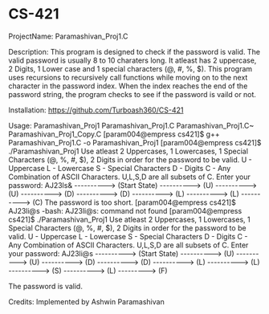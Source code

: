 # CS-421 

ProjectName: Paramashivan_Proj1.C

Description: This program is designed to check if the password is valid. The valid password is usually 8 to 10 charaters long. It atleast has 2 uppercase, 2 Digits, 1 Lower case and 1 special characters (@, #, %, $). This program uses recursions to recursively call functions while moving on to the next character in the password index. When the index reaches the end of the password string, the program checks to see if the password is vaild or not.

Installation: https://github.com/Turboash360/CS-421

Usage:
Paramashivan_Proj1  Paramashivan_Proj1.C  Paramashivan_Proj1.C~  Paramashivan_Proj1_Copy.C
[param004@empress cs421]$ g++ Paramashivan_Proj1.C -o Paramashivan_Proj1
[param004@empress cs421]$ ./Paramashivan_Proj1
Use atleast 2 Uppercases, 1 Lowercases, 1 Special Characters (@, %, #, $), 2 Digits in order for the password to be valid.
U - Uppercase
L - Lowercase
S - Special Characters
D - Digits
C - Any Combination of ASCII Characters. U,L,S,D are all subsets of C.
Enter your password: AJ23ls&
---------->  (Start State) ---------->  (U) ---------->  (U) ---------->  (D) ---------->  (D) ---------->  (L) ---------->  (L) ---------->  (C)
 The password is too short.
[param004@empress cs421]$ AJ23li@s
-bash: AJ23li@s: command not found
[param004@empress cs421]$ ./Paramashivan_Proj1
Use atleast 2 Uppercases, 1 Lowercases, 1 Special Characters (@, %, #, $), 2 Digits in order for the password to be valid.
U - Uppercase
L - Lowercase
S - Special Characters
D - Digits
C - Any Combination of ASCII Characters. U,L,S,D are all subsets of C.
Enter your password:  AJ23li@s
---------->  (Start State) ---------->  (U) ---------->  (U) ---------->  (D) ---------->  (D) ---------->  (L) ---------->  (L) ---------->  (S) ---------->  (L)  ---------> (F)

 The password is valid.


Credits: Implemented by Ashwin Paramashivan

